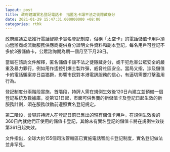 ```yaml
---
layout: post
title: 政府建議實名登記電話卡　指匿名卡讓不法之徒隱藏身分
date: 2021-01-29 15:47:31.000000000 +08:00
categories: rthk
---
```


政府建議立法推行電話智能卡實名登記制度，俗稱「太空卡」的電話儲值卡用戶須向營辦商或流動服務供應商提供身分證明文件資料和副本登記，每名用戶可登記不多於3張儲值卡，公眾諮詢期為期一個月至下月28日。

當局在諮詢文件解釋，匿名儲值卡讓不法之徒隱藏身分，或干犯危害公眾安全的嚴重及暴力罪行，例如用作遙控引爆土製炸彈，威脅社區安全。當局又指，涉及儲值卡的電話騙案亦日益猖獗，影響市民對本港電訊服務的信心，有逼切需要打擊濫用行為。

登記制度分兩階段實施，首階段，持牌人需在規例生效後120日內建立並預備一個登記系統及數據庫，從第121日起，市面可供售賣的新儲值卡及登記日起生效的新服務計劃，須在服務啟動前遵照實名登記規定。

第二階段，會容許持牌人在登記日前已售出的現有儲值卡用戶，在規例生效後的360日內就他們正使用的儲值卡登記，其餘未有實名登記的儲值卡將在規例生效後第361日起失效。

文件指出，全球大約155個司法管轄區已實施電話智能卡登記制度，實名登記做法並非罕見。
